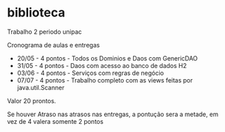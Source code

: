 # biblioteca

Trabalho 2 periodo unipac

Cronograma de aulas e entregas

- 20/05 - 4 pontos - Todos os Dominios e Daos com GenericDAO
- 31/05 - 4 pontos - Daos com acesso ao banco de dados H2
- 03/06 - 4 pontos - Serviços com regras de negócio
- 07/07 - 4 pontos - Trabalho completo com as views feitas por java.util.Scanner

Valor 20 prontos.

Se houver Atraso nas atrasos nas entregas, a pontução sera a metade, em vez de 4 valera somente 2 pontos


